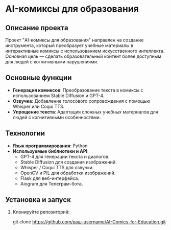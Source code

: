 # AI-комиксы для образования

## Описание проекта
Проект "AI-комиксы для образования" направлен на создание инструмента, который преобразует учебные материалы в интерактивные комиксы с использованием искусственного интеллекта. Основная цель — сделать образовательный контент более доступным для людей с когнитивными нарушениями.

## Основные функции
- **Генерация комиксов**: Преобразование текста в комиксы с использованием Stable Diffusion и GPT-4.
- **Озвучка**: Добавление голосового сопровождения с помощью Whisper или Coqui TTS.
- **Упрощение текста**: Адаптация сложных учебных материалов для людей с когнитивными особенностями.

## Технологии
- **Язык программирования**: Python
- **Используемые библиотеки и API**:
  - GPT-4 для генерации текста и диалогов.
  - Stable Diffusion для создания изображений.
  - Whisper / Coqui TTS для озвучки.
  - OpenCV и PIL для обработки изображений.
  - Flask для веб-интерфейса.
  - Aiogram для Телеграм-бота.

## Установка и запуск
1. Клонируйте репозиторий:
   
   git clone https://github.com/ваш-username/AI-Comics-for-Education.git
